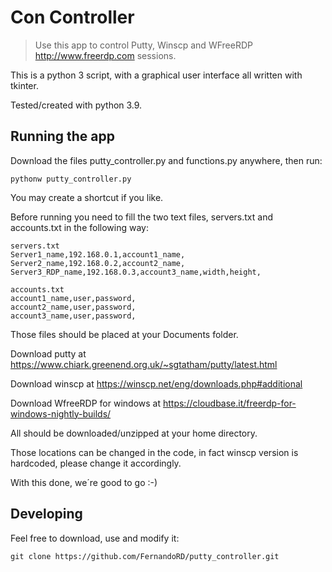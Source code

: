 # Con Controller

> Use this app to control Putty, Winscp and WFreeRDP <http://www.freerdp.com> sessions.

This is a python 3 script, with a graphical user interface all written with tkinter.

Tested/created with python 3.9.

## Running the app

Download the files putty_controller.py and functions.py anywhere, then run:

```shell
pythonw putty_controller.py
```
You may create a shortcut if you like.

Before running you need to fill the two text files, servers.txt and accounts.txt in the following way:

```shell
servers.txt
Server1_name,192.168.0.1,account1_name,
Server2_name,192.168.0.2,account2_name,
Server3_RDP_name,192.168.0.3,account3_name,width,height,

accounts.txt 
account1_name,user,password,
account2_name,user,password,
account3_name,user,password,
```

Those files should be placed at your Documents folder.

Download putty at <https://www.chiark.greenend.org.uk/~sgtatham/putty/latest.html>

Download winscp at <https://winscp.net/eng/downloads.php#additional>

Download WfreeRDP for windows at <https://cloudbase.it/freerdp-for-windows-nightly-builds/>

All should be downloaded/unzipped at your home directory.

Those locations can be changed in the code, in fact winscp version is hardcoded, please change it accordingly.

With this done, we´re good to go :-)

## Developing

Feel free to download, use and modify it:

```shell
git clone https://github.com/FernandoRD/putty_controller.git
```

